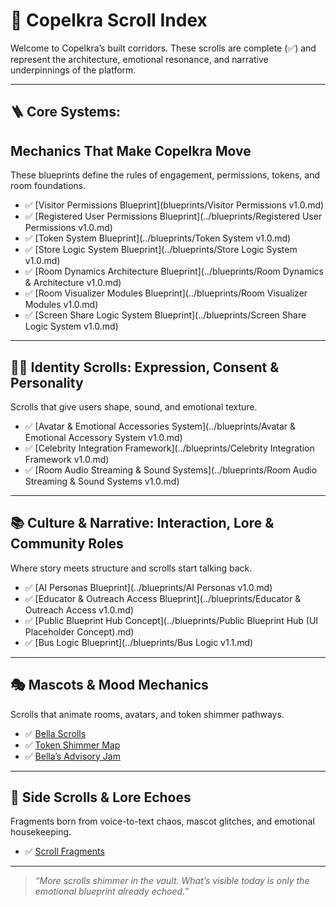 <link rel="stylesheet" href="./assets/css/dark.css">


# 🧭 Copelkra Scroll Index

Welcome to Copelkra’s built corridors. These scrolls are complete (✅) and represent the architecture, emotional resonance, and narrative underpinnings of the platform.

---

## 🪜 Core Systems: 
## Mechanics That Make Copelkra Move

These blueprints define the rules of engagement, permissions, tokens, and room foundations.

- ✅ [Visitor Permissions Blueprint](blueprints/Visitor Permissions v1.0.md)
- ✅ [Registered User Permissions Blueprint](../blueprints/Registered User Permissions v1.0.md)
- ✅ [Token System Blueprint](../blueprints/Token System v1.0.md)
- ✅ [Store Logic System Blueprint](../blueprints/Store Logic System v1.0.md)
- ✅ [Room Dynamics Architecture Blueprint](../blueprints/Room Dynamics & Architecture v1.0.md)
- ✅ [Room Visualizer Modules Blueprint](../blueprints/Room Visualizer Modules v1.0.md)
- ✅ [Screen Share Logic System Blueprint](../blueprints/Screen Share Logic System v1.0.md)


---

## 🧍‍♀️ Identity Scrolls: Expression, Consent & Personality

Scrolls that give users shape, sound, and emotional texture.

- ✅ [Avatar & Emotional Accessories System](../blueprints/Avatar & Emotional Accessory System v1.0.md)
- ✅ [Celebrity Integration Framework](../blueprints/Celebrity Integration Framework v1.0.md)
- ✅ [Room Audio Streaming & Sound Systems](../blueprints/Room Audio Streaming & Sound Systems v1.0.md)

---

## 📚 Culture & Narrative: Interaction, Lore & Community Roles

Where story meets structure and scrolls start talking back.

- ✅ [AI Personas Blueprint](../blueprints/AI Personas v1.0.md)
- ✅ [Educator & Outreach Access Blueprint](../blueprints/Educator & Outreach Access v1.0.md)
- ✅ [Public Blueprint Hub Concept](../blueprints/Public Blueprint Hub (UI Placeholder Concept).md)
- ✅ [Bus Logic Blueprint](../blueprints/Bus Logic v1.1.md)

---

## 🎭 Mascots & Mood Mechanics

Scrolls that animate rooms, avatars, and token shimmer pathways.

- ✅ [Bella Scrolls](../blueprints/bella-scrolls.md)
- ✅ [Token Shimmer Map](../blueprints/token-shimmer-map.md)
- ✅ [Bella’s Advisory Jam](../blueprints/jam-policy.md)

---

## 🧩 Side Scrolls & Lore Echoes

Fragments born from voice-to-text chaos, mascot glitches, and emotional housekeeping.

- ✅ [Scroll Fragments](scroll-fragments.md)

---

> *“More scrolls shimmer in the vault. What’s visible today is only the emotional blueprint already echoed.”*

